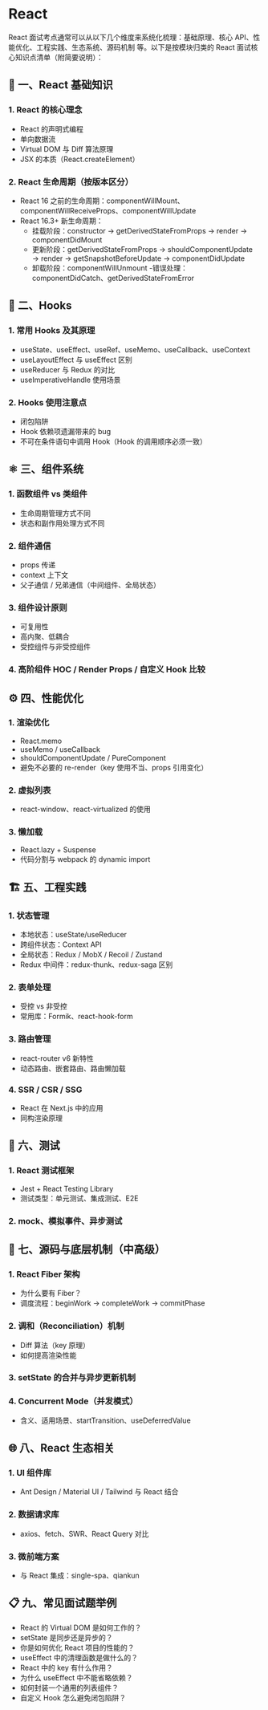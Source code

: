 # React

React 面试考点通常可以从以下几个维度来系统化梳理：基础原理、核心 API、性能优化、工程实践、生态系统、源码机制 等。以下是按模块归类的 React 面试核心知识点清单（附简要说明）：

## 🧠 一、React 基础知识

### 1. React 的核心理念

- React 的声明式编程
- 单向数据流
- Virtual DOM 与 Diff 算法原理
- JSX 的本质（React.createElement）

### 2. React 生命周期（按版本区分）

- React 16 之前的生命周期：componentWillMount、componentWillReceiveProps、componentWillUpdate
- React 16.3+ 新生命周期：
  - 挂载阶段：constructor → getDerivedStateFromProps → render → componentDidMount
  - 更新阶段：getDerivedStateFromProps → shouldComponentUpdate → render → getSnapshotBeforeUpdate → componentDidUpdate
  - 卸载阶段：componentWillUnmount -错误处理：componentDidCatch、getDerivedStateFromError

## 🧩 二、Hooks

### 1. 常用 Hooks 及其原理

- useState、useEffect、useRef、useMemo、useCallback、useContext
- useLayoutEffect 与 useEffect 区别
- useReducer 与 Redux 的对比
- useImperativeHandle 使用场景

### 2. Hooks 使用注意点

- 闭包陷阱
- Hook 依赖项遗漏带来的 bug
- 不可在条件语句中调用 Hook（Hook 的调用顺序必须一致）

## ⚛️ 三、组件系统

### 1. 函数组件 vs 类组件

- 生命周期管理方式不同
- 状态和副作用处理方式不同

### 2. 组件通信

- props 传递
- context 上下文
- 父子通信 / 兄弟通信（中间组件、全局状态）

### 3. 组件设计原则

- 可复用性
- 高内聚、低耦合
- 受控组件与非受控组件

### 4. 高阶组件 HOC / Render Props / 自定义 Hook 比较

## ⚙️ 四、性能优化

### 1. 渲染优化

- React.memo
- useMemo / useCallback
- shouldComponentUpdate / PureComponent
- 避免不必要的 re-render（key 使用不当、props 引用变化）

### 2. 虚拟列表

- react-window、react-virtualized 的使用

### 3. 懒加载

- React.lazy + Suspense
- 代码分割与 webpack 的 dynamic import

## 🏗️ 五、工程实践

### 1. 状态管理

- 本地状态：useState/useReducer
- 跨组件状态：Context API
- 全局状态：Redux / MobX / Recoil / Zustand
- Redux 中间件：redux-thunk、redux-saga 区别

### 2. 表单处理

- 受控 vs 非受控
- 常用库：Formik、react-hook-form

### 3. 路由管理

- react-router v6 新特性
- 动态路由、嵌套路由、路由懒加载

### 4. SSR / CSR / SSG

- React 在 Next.js 中的应用
- 同构渲染原理

## 🧪 六、测试

### 1. React 测试框架

- Jest + React Testing Library
- 测试类型：单元测试、集成测试、E2E

### 2. mock、模拟事件、异步测试

## 🔬 七、源码与底层机制（中高级）

### 1. React Fiber 架构

- 为什么要有 Fiber？
- 调度流程：beginWork → completeWork → commitPhase

### 2. 调和（Reconciliation）机制

- Diff 算法（key 原理）
- 如何提高渲染性能

### 3. setState 的合并与异步更新机制

### 4. Concurrent Mode（并发模式）

- 含义、适用场景、startTransition、useDeferredValue

## 🌐 八、React 生态相关

### 1. UI 组件库

- Ant Design / Material UI / Tailwind 与 React 结合

### 2. 数据请求库

- axios、fetch、SWR、React Query 对比

### 3. 微前端方案

- 与 React 集成：single-spa、qiankun

## 📋 九、常见面试题举例

- React 的 Virtual DOM 是如何工作的？
- setState 是同步还是异步的？
- 你是如何优化 React 项目的性能的？
- useEffect 中的清理函数是做什么的？
- React 中的 key 有什么作用？
- 为什么 useEffect 中不能省略依赖？
- 如何封装一个通用的列表组件？
- 自定义 Hook 怎么避免闭包陷阱？
